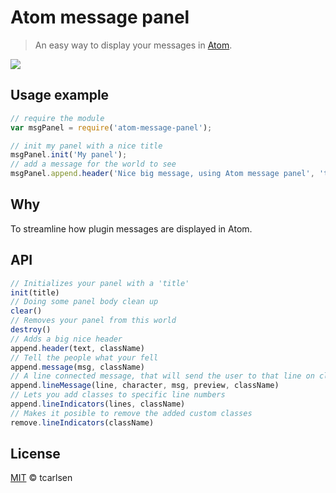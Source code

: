 # Atom message panel

> An easy way to display your messages in [Atom](http://atom.io).

![](https://dl.dropboxusercontent.com/u/2714001/atom-message-panel.jpg)

## Usage example

```javascript
// require the module
var msgPanel = require('atom-message-panel');

// init my panel with a nice title
msgPanel.init('My panel');
// add a message for the world to see
msgPanel.append.header('Nice big message, using Atom message panel', 'text-info');
```

## Why

To streamline how plugin messages are displayed in Atom.

## API

```javascript
// Initializes your panel with a 'title'
init(title)
// Doing some panel body clean up
clear()
// Removes your panel from this world
destroy()
// Adds a big nice header
append.header(text, className)
// Tell the people what your fell
append.message(msg, className)
// A line connected message, that will send the user to that line on click
append.lineMessage(line, character, msg, preview, className)
// Lets you add classes to specific line numbers
append.lineIndicators(lines, className)
// Makes it posible to remove the added custom classes
remove.lineIndicators(className)
```

## License

[MIT](http://opensource.org/licenses/MIT) © tcarlsen
